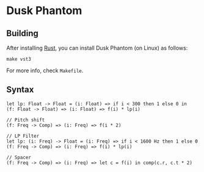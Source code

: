 # Dusk Phantom

## Building

After installing [Rust](https://rustup.rs/), you can install Dusk Phantom (on Linux) as follows:

```shell
make vst3
```

For more info, check `Makefile`.

## Syntax

```dp
let lp: Float -> Float = (i: Float) => if i < 300 then 1 else 0 in
(f: Float -> Float) => (i: Float) => f(i) * lp(i)
```

```dp
// Pitch shift
(f: Freq -> Comp) => (i: Freq) => f(i * 2)

// LP Filter
let lp: (i: Freq) -> Float = (i: Freq) => if i < 1600 Hz then 1 else 0
(f: Freq -> Comp) => (i: Freq) => f(i) * lp(i)

// Spacer
(f: Freq -> Comp) => (i: Freq) => let c = f(i) in comp(c.r, c.t * 2)
```
